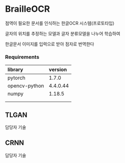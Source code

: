 # BrailleOCR

점역이 필요한 문서를 인식하는 한글OCR 시스템(프로토타입)  



글자의 위치를 추정하는 모델과 글자 분류모델을 나누어 학습하여  

한글문서 이미지를 입력으로 받아 점자로 번역한다  



### Requirements

| library       | version  |
| :------------ | :------- |
| pytorch       | 1.7.0    |
| opencv-python | 4.4.0.44 |
| numpy         | 1.18.5   |
|               |          |
|               |          |

## TLGAN

담당자 기술

## CRNN

담당자 기술